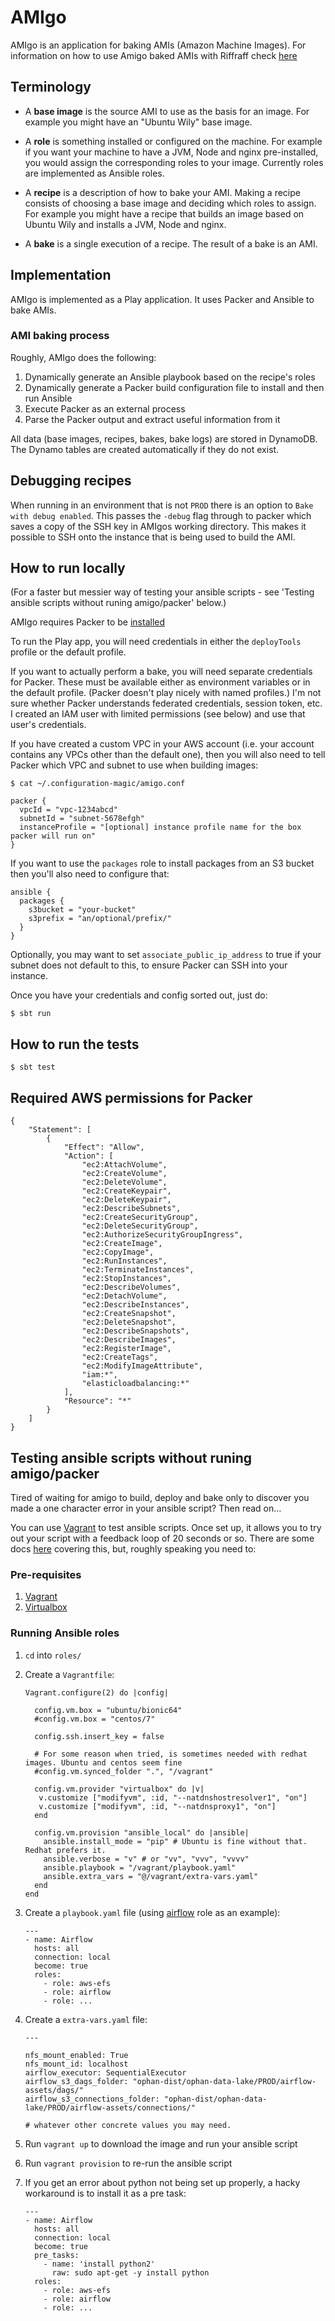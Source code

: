 # AMIgo

AMIgo is an application for baking AMIs (Amazon Machine Images).
For information on how to use Amigo baked AMIs with Riffraff check [here](./docs/riffraff-integration.md)

## Terminology

* A __base image__ is the source AMI to use as the basis for an image. For example you might have an "Ubuntu Wily" base image.

* A __role__ is something installed or configured on the machine. For example if you want your machine to have a JVM, Node and nginx pre-installed, you would assign the corresponding roles to your image. Currently roles are implemented as Ansible roles.

* A __recipe__ is a description of how to bake your AMI. Making a recipe consists of choosing a base image and deciding which roles to assign. For example you might have a recipe that builds an image based on Ubuntu Wily and installs a JVM, Node and nginx.

* A __bake__ is a single execution of a recipe. The result of a bake is an AMI.

## Implementation

AMIgo is implemented as a Play application. It uses Packer and Ansible to bake AMIs.

### AMI baking process

Roughly, AMIgo does the following:

1. Dynamically generate an Ansible playbook based on the recipe's roles
2. Dynamically generate a Packer build configuration file to install and then run Ansible
3. Execute Packer as an external process
4. Parse the Packer output and extract useful information from it

All data (base images, recipes, bakes, bake logs) are stored in DynamoDB. The Dynamo tables are created automatically if they do not exist.

## Debugging recipes

When running in an environment that is not `PROD` there is an option to `Bake with debug enabled`.
This passes the `-debug` flag through to packer which saves a copy of the SSH key in AMIgos working directory. This makes 
it possible to SSH onto the instance that is being used to build the AMI. 

## How to run locally

(For a faster but messier way of testing your ansible scripts - see 'Testing ansible scripts without runing amigo/packer' below.)

AMIgo requires Packer to be [installed](https://www.packer.io/intro/getting-started/install.html)

To run the Play app, you will need credentials in either the `deployTools` profile or the default profile.

If you want to actually perform a bake, you will need separate credentials for Packer. These must be available either as environment variables or in the default profile. (Packer doesn't play nicely with named profiles.) I'm not sure whether Packer understands federated credentials, session token, etc. I created an IAM user with limited permissions (see below) and use that user's credentials.

If you have created a custom VPC in your AWS account (i.e. your account contains any VPCs other than the default one), then you will also need to tell Packer which VPC and subnet to use when building images:

```
$ cat ~/.configuration-magic/amigo.conf

packer {
  vpcId = "vpc-1234abcd"
  subnetId = "subnet-5678efgh"
  instanceProfile = "[optional] instance profile name for the box packer will run on"
}
```

If you want to use the `packages` role to install packages from an S3 bucket then you'll also need to configure that:

```
ansible {
  packages {
    s3bucket = "your-bucket"
    s3prefix = "an/optional/prefix/"
  }
}
```

Optionally, you may want to set `associate_public_ip_address` to true if your subnet does not default to this, to ensure Packer can SSH into your instance.

Once you have your credentials and config sorted out, just do: 

```
$ sbt run
```

## How to run the tests

```
$ sbt test
```

## Required AWS permissions for Packer

```
{
    "Statement": [
        {
            "Effect": "Allow",
            "Action": [
                "ec2:AttachVolume",
                "ec2:CreateVolume",
                "ec2:DeleteVolume",
                "ec2:CreateKeypair",
                "ec2:DeleteKeypair",
                "ec2:DescribeSubnets",
                "ec2:CreateSecurityGroup",
                "ec2:DeleteSecurityGroup",
                "ec2:AuthorizeSecurityGroupIngress",
                "ec2:CreateImage",
                "ec2:CopyImage",
                "ec2:RunInstances",
                "ec2:TerminateInstances",
                "ec2:StopInstances",
                "ec2:DescribeVolumes",
                "ec2:DetachVolume",
                "ec2:DescribeInstances",
                "ec2:CreateSnapshot",
                "ec2:DeleteSnapshot",
                "ec2:DescribeSnapshots",
                "ec2:DescribeImages",
                "ec2:RegisterImage",
                "ec2:CreateTags",
                "ec2:ModifyImageAttribute",
                "iam:*",
                "elasticloadbalancing:*"
            ],
            "Resource": "*"
        }
    ]
}
```

## Testing ansible scripts without runing amigo/packer

Tired of waiting for amigo to build, deploy and bake only to discover you made a one character error in your ansible script?
Then read on...

You can use [Vagrant](https://www.vagrantup.com/downloads.html) to test ansible scripts. Once set up, it allows you to try out your script with a feedback loop
of 20 seconds or so. There are some docs [here](https://docs.ansible.com/ansible/2.7/scenario_guides/guide_vagrant.html) 
covering this, but, roughly speaking you need to:

### Pre-requisites

1. [Vagrant](https://www.vagrantup.com/downloads.html)
1. [Virtualbox](https://www.virtualbox.org/wiki/Downloads)

### Running Ansible roles

1. `cd` into `roles/`
1. Create a `Vagrantfile`:
 
    ```
    Vagrant.configure(2) do |config|
    
      config.vm.box = "ubuntu/bionic64"
      #config.vm.box = "centos/7"
    
      config.ssh.insert_key = false
    
      # For some reason when tried, is sometimes needed with redhat images. Ubuntu and centos seem fine 
      #config.vm.synced_folder ".", "/vagrant"
    
      config.vm.provider "virtualbox" do |v|  
       v.customize ["modifyvm", :id, "--natdnshostresolver1", "on"]
       v.customize ["modifyvm", :id, "--natdnsproxy1", "on"]
      end  
    
      config.vm.provision "ansible_local" do |ansible|
        ansible.install_mode = "pip" # Ubuntu is fine without that. Redhat prefers it.
        ansible.verbose = "v" # or "vv", "vvv", "vvvv"
        ansible.playbook = "/vagrant/playbook.yaml"
        ansible.extra_vars = "@/vagrant/extra-vars.yaml"
      end
    end
    ```
1. Create a `playbook.yaml` file (using [airflow](roles/airflow/) role as an example):
    ```
    ---
    - name: Airflow
      hosts: all
      connection: local
      become: true
      roles:
        - role: aws-efs
        - role: airflow
        - role: ...
    ```
1. Create a `extra-vars.yaml` file:
    ```
    ---
    
    nfs_mount_enabled: True
    nfs_mount_id: localhost
    airflow_executor: SequentialExecutor
    airflow_s3_dags_folder: "ophan-dist/ophan-data-lake/PROD/airflow-assets/dags/"
    airflow_s3_connections_folder: "ophan-dist/ophan-data-lake/PROD/airflow-assets/connections/"
    
    # whatever other concrete values you may need. 
    ```
1. Run `vagrant up` to download the image and run your ansible script
1. Run `vagrant provision` to re-run the ansible script
 
1. If you get an error about python not being set up properly, a hacky workaround is to install it as a pre task:
    ```
    ---
    - name: Airflow
      hosts: all
      connection: local
      become: true
      pre_tasks:
        - name: 'install python2'
          raw: sudo apt-get -y install python
      roles:
        - role: aws-efs
        - role: airflow
        - role: ...
    ```
